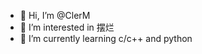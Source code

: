 - 👋 Hi, I’m @ClerM
- 👀 I’m interested in 摆烂
- 🌱 I’m currently learning c/c++ and python


<!---
ClerM/ClerM is a ✨ special ✨ repository because its `README.md` (this file) appears on your GitHub profile.
You can click the Preview link to take a look at your changes.
--->
